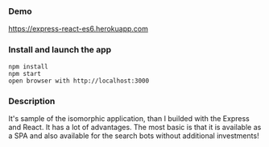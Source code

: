 ### Demo
https://express-react-es6.herokuapp.com

### Install and launch the app
```
npm install
npm start
open browser with http://localhost:3000
```


### Description
It's sample of the isomorphic application, than I builded with the Express and React.
It has a lot of advantages.
The most basic is that it is available as a SPA and also available for the search bots without additional investments!
